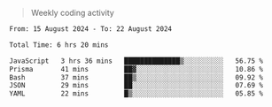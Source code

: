 > Weekly coding activity
<!--START_SECTION:waka-->

```txt
From: 15 August 2024 - To: 22 August 2024

Total Time: 6 hrs 20 mins

JavaScript   3 hrs 36 mins   ██████████████▒░░░░░░░░░░   56.75 %
Prisma       41 mins         ██▓░░░░░░░░░░░░░░░░░░░░░░   10.86 %
Bash         37 mins         ██▒░░░░░░░░░░░░░░░░░░░░░░   09.92 %
JSON         29 mins         ██░░░░░░░░░░░░░░░░░░░░░░░   07.69 %
YAML         22 mins         █▒░░░░░░░░░░░░░░░░░░░░░░░   05.85 %
```

<!--END_SECTION:waka-->
